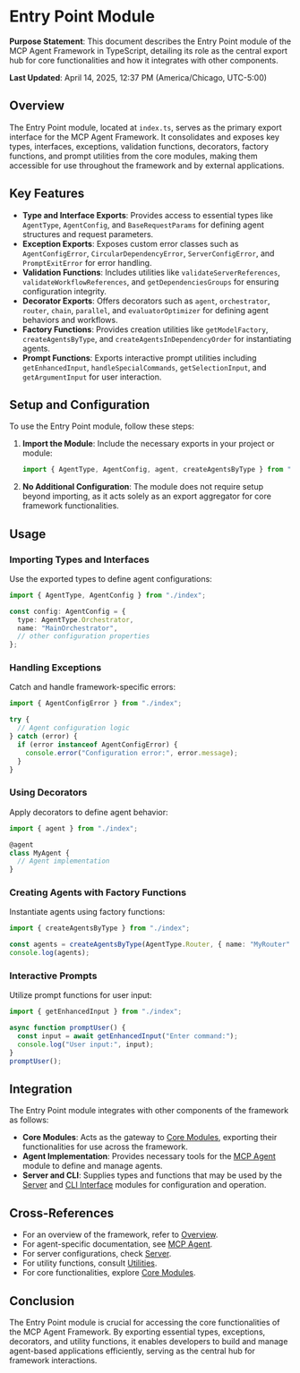 # Entry Point Module

**Purpose Statement**: This document describes the Entry Point module of the MCP Agent Framework in TypeScript, detailing its role as the central export hub for core functionalities and how it integrates with other components.

**Last Updated**: April 14, 2025, 12:37 PM (America/Chicago, UTC-5:00)

## Overview

The Entry Point module, located at `index.ts`, serves as the primary export interface for the MCP Agent Framework. It consolidates and exposes key types, interfaces, exceptions, validation functions, decorators, factory functions, and prompt utilities from the core modules, making them accessible for use throughout the framework and by external applications.

## Key Features

- **Type and Interface Exports**: Provides access to essential types like `AgentType`, `AgentConfig`, and `BaseRequestParams` for defining agent structures and request parameters.
- **Exception Exports**: Exposes custom error classes such as `AgentConfigError`, `CircularDependencyError`, `ServerConfigError`, and `PromptExitError` for error handling.
- **Validation Functions**: Includes utilities like `validateServerReferences`, `validateWorkflowReferences`, and `getDependenciesGroups` for ensuring configuration integrity.
- **Decorator Exports**: Offers decorators such as `agent`, `orchestrator`, `router`, `chain`, `parallel`, and `evaluatorOptimizer` for defining agent behaviors and workflows.
- **Factory Functions**: Provides creation utilities like `getModelFactory`, `createAgentsByType`, and `createAgentsInDependencyOrder` for instantiating agents.
- **Prompt Functions**: Exports interactive prompt utilities including `getEnhancedInput`, `handleSpecialCommands`, `getSelectionInput`, and `getArgumentInput` for user interaction.

## Setup and Configuration

To use the Entry Point module, follow these steps:

1. **Import the Module**: Include the necessary exports in your project or module:
   ```typescript
   import { AgentType, AgentConfig, agent, createAgentsByType } from "./index";
   ```
2. **No Additional Configuration**: The module does not require setup beyond importing, as it acts solely as an export aggregator for core framework functionalities.

## Usage

### Importing Types and Interfaces

Use the exported types to define agent configurations:

```typescript
import { AgentType, AgentConfig } from "./index";

const config: AgentConfig = {
  type: AgentType.Orchestrator,
  name: "MainOrchestrator",
  // other configuration properties
};
```

### Handling Exceptions

Catch and handle framework-specific errors:

```typescript
import { AgentConfigError } from "./index";

try {
  // Agent configuration logic
} catch (error) {
  if (error instanceof AgentConfigError) {
    console.error("Configuration error:", error.message);
  }
}
```

### Using Decorators

Apply decorators to define agent behavior:

```typescript
import { agent } from "./index";

@agent
class MyAgent {
  // Agent implementation
}
```

### Creating Agents with Factory Functions

Instantiate agents using factory functions:

```typescript
import { createAgentsByType } from "./index";

const agents = createAgentsByType(AgentType.Router, { name: "MyRouter" });
console.log(agents);
```

### Interactive Prompts

Utilize prompt functions for user input:

```typescript
import { getEnhancedInput } from "./index";

async function promptUser() {
  const input = await getEnhancedInput("Enter command:");
  console.log("User input:", input);
}
promptUser();
```

## Integration

The Entry Point module integrates with other components of the framework as follows:

- **Core Modules**: Acts as the gateway to [Core Modules](./core-modules.md), exporting their functionalities for use across the framework.
- **Agent Implementation**: Provides necessary tools for the [MCP Agent](./mcp-agent.md) module to define and manage agents.
- **Server and CLI**: Supplies types and functions that may be used by the [Server](./server.md) and [CLI Interface](./cli.md) modules for configuration and operation.

## Cross-References

- For an overview of the framework, refer to [Overview](./overview.md).
- For agent-specific documentation, see [MCP Agent](./mcp-agent.md).
- For server configurations, check [Server](./server.md).
- For utility functions, consult [Utilities](./utils.md).
- For core functionalities, explore [Core Modules](./core-modules.md).

## Conclusion

The Entry Point module is crucial for accessing the core functionalities of the MCP Agent Framework. By exporting essential types, exceptions, decorators, and utility functions, it enables developers to build and manage agent-based applications efficiently, serving as the central hub for framework interactions.
